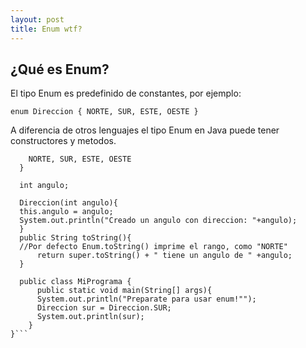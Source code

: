 ```yaml
---
layout: post
title: Enum wtf?
---
```


## ¿Qué es Enum?

  El tipo Enum es predefinido de constantes, por ejemplo:

  `enum Direccion {
      NORTE, SUR, ESTE, OESTE
    }`

  A diferencia de otros lenguajes el tipo Enum en Java puede tener constructores y metodos.

  ```enum Direccion {
      NORTE, SUR, ESTE, OESTE
    }

    int angulo;

    Direccion(int angulo){
    this.angulo = angulo;
    System.out.println("Creado un angulo con direccion: "+angulo);
    }
    public String toString(){
    //Por defecto Enum.toString() imprime el rango, como "NORTE"
        return super.toString() + " tiene un angulo de " +angulo;
    }

    public class MiPrograma {
        public static void main(String[] args){
        System.out.println("Preparate para usar enum!"");
        Direccion sur = Direccion.SUR;
        System.out.println(sur);
      }
  }```
